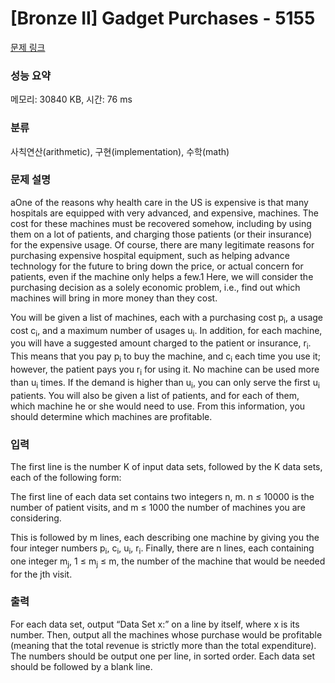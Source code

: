 # [Bronze II] Gadget Purchases - 5155 

[문제 링크](https://www.acmicpc.net/problem/5155) 

### 성능 요약

메모리: 30840 KB, 시간: 76 ms

### 분류

사칙연산(arithmetic), 구현(implementation), 수학(math)

### 문제 설명

<p>aOne of the reasons why health care in the US is expensive is that many hospitals are equipped with very advanced, and expensive, machines. The cost for these machines must be recovered somehow, including by using them on a lot of patients, and charging those patients (or their insurance) for the expensive usage. Of course, there are many legitimate reasons for purchasing expensive hospital equipment, such as helping advance technology for the future to bring down the price, or actual concern for patients, even if the machine only helps a few.1 Here, we will consider the purchasing decision as a solely economic problem, i.e., find out which machines will bring in more money than they cost.</p>

<p>You will be given a list of machines, each with a purchasing cost p<sub>i</sub>, a usage cost c<sub>i</sub>, and a maximum number of usages u<sub>i</sub>. In addition, for each machine, you will have a suggested amount charged to the patient or insurance, r<sub>i</sub>. This means that you pay p<sub>i</sub> to buy the machine, and c<sub>i</sub> each time you use it; however, the patient pays you r<sub>i</sub> for using it. No machine can be used more than u<sub>i</sub> times. If the demand is higher than u<sub>i</sub>, you can only serve the first u<sub>i</sub> patients. You will also be given a list of patients, and for each of them, which machine he or she would need to use. From this information, you should determine which machines are profitable.</p>

### 입력 

 <p>The first line is the number K of input data sets, followed by the K data sets, each of the following form:</p>

<p>The first line of each data set contains two integers n, m. n ≤ 10000 is the number of patient visits, and m ≤ 1000 the number of machines you are considering.</p>

<p>This is followed by m lines, each describing one machine by giving you the four integer numbers p<sub>i</sub>, c<sub>i</sub>, u<sub>i</sub>, r<sub>i</sub>. Finally, there are n lines, each containing one integer m<sub>j</sub>, 1 ≤ m<sub>j</sub> ≤ m, the number of the machine that would be needed for the jth visit.</p>

### 출력 

 <p>For each data set, output “Data Set x:” on a line by itself, where x is its number. Then, output all the machines whose purchase would be profitable (meaning that the total revenue is strictly more than the total expenditure). The numbers should be output one per line, in sorted order. Each data set should be followed by a blank line.</p>


